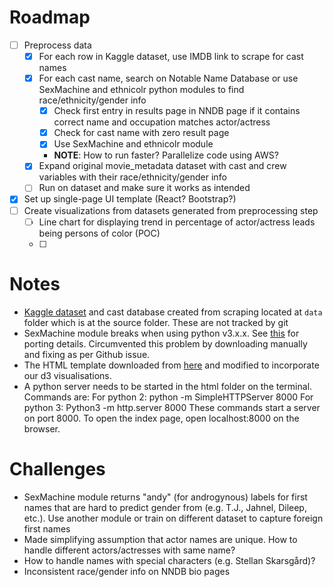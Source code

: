 # Roadmap
- [ ] Preprocess data
  - [x] For each row in Kaggle dataset, use IMDB link to scrape for cast names
  - [x] For each cast name, search on Notable Name Database or use SexMachine and ethnicolr python modules to find race/ethnicity/gender info
    - [x] Check first entry in results page in NNDB page if it contains correct name and occupation matches actor/actress
    - [x] Check for cast name with zero result page 
    - [x] Use SexMachine and ethnicolr module
    * **NOTE**: How to run faster? Parallelize code using AWS?
  - [x] Expand original movie_metadata dataset with cast and crew variables with their race/ethnicity/gender info
  - [ ] Run on dataset and make sure it works as intended
- [x] Set up single-page UI template (React? Bootstrap?)
- [ ] Create visualizations from datasets generated from preprocessing step
  - [ ] Line chart for displaying trend in percentage of actor/actress leads being persons of color (POC)
  - [ ] 

# Notes
* [Kaggle dataset](https://www.kaggle.com/carolzhangdc/imdb-5000-movie-dataset) and cast database created from scraping located at `data` folder which is at the source folder. These are not tracked by git
* SexMachine module breaks when using python v3.x.x. See [this](https://github.com/ferhatelmas/sexmachine/issues/6) for porting details. Circumvented this problem by downloading manually and fixing as per Github issue.
* The HTML template downloaded from [here](https://startbootstrap.com/themes/sb-admin-2/) and modified to incorporate our d3 visualisations.
* A python server needs to be started in the html folder on the terminal. Commands are:
  For python 2: python -m SimpleHTTPServer 8000
  For python 3: Python3 -m http.server 8000
  These commands start a server on port 8000. To open the index page, open localhost:8000 on the browser.

# Challenges
* SexMachine module returns "andy" (for androgynous) labels for first names that are hard to predict gender from (e.g. T.J., Jahnel, Dileep, etc.). Use another module or train on different dataset to capture foreign first names
* Made simplifying assumption that actor names are unique. How to handle different actors/actresses with same name?
* How to handle names with special characters (e.g. Stellan Skarsgård)?
* Inconsistent race/gender info on NNDB bio pages